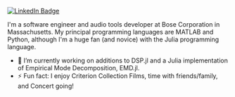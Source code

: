 [![LinkedIn Badge](https://img.shields.io/badge/LinkedIn-Profile-informational?style=flat&logo=linkedin&logoColor=white&color=0D76A8)](https://www.linkedin.com/in/jordan-r-smith-b1530280/)

I'm a software engineer and audio tools developer at Bose Corporation in Massachusetts. My principal programming languages are MATLAB and Python, although I'm a huge fan (and novice) with the Julia programming language.

- 🔭 I’m currently working on additions to DSP.jl and a Julia implementation of Empirical Mode Decomposition, EMD.jl.
- ⚡ Fun fact: I enjoy Criterion Collection Films, time with friends/family, and Concert going!

<!--
**jsmithnh09/jsmithnh09** is a ✨ _special_ ✨ repository because its `README.md` (this file) appears on your GitHub profile.

Here are some ideas to get you started:

- 🔭 I’m currently working on ...
- 🌱 I’m currently learning ...
- 👯 I’m looking to collaborate on ...
- 🤔 I’m looking for help with ...
- 💬 Ask me about ...
- 📫 How to reach me: ...
- 😄 Pronouns: ...
- ⚡ Fun fact: ...
-->

